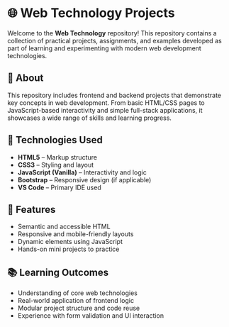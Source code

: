 # 🌐 Web Technology Projects

Welcome to the **Web Technology** repository! This repository contains a collection of practical projects, assignments, and examples developed as part of learning and experimenting with modern web development technologies.

## 🧠 About

This repository includes frontend and backend projects that demonstrate key concepts in web development. From basic HTML/CSS pages to JavaScript-based interactivity and simple full-stack applications, it showcases a wide range of skills and learning progress.

## 🚀 Technologies Used

- **HTML5** – Markup structure
- **CSS3** – Styling and layout
- **JavaScript (Vanilla)** – Interactivity and logic
- **Bootstrap** – Responsive design (if applicable)
- **VS Code** – Primary IDE used

## 🧩 Features

- Semantic and accessible HTML
- Responsive and mobile-friendly layouts
- Dynamic elements using JavaScript
- Hands-on mini projects to practice

## 📚 Learning Outcomes

- Understanding of core web technologies
- Real-world application of frontend logic
- Modular project structure and code reuse
- Experience with form validation and UI interaction
